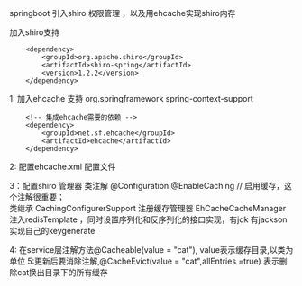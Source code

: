 springboot  引入shiro 权限管理 ，以及用ehcache实现shiro内存

加入shiro支持
	
		<dependency>
			<groupId>org.apache.shiro</groupId>
			<artifactId>shiro-spring</artifactId>
			<version>1.2.2</version>
		</dependency>

1: 加入ehcache 支持
	   <dependency>
          <groupId>org.springframework</groupId>
          <artifactId>spring-context-support</artifactId>
        </dependency>
        
		<!-- 集成ehcache需要的依赖 -->
		<dependency>
			<groupId>net.sf.ehcache</groupId>
			<artifactId>ehcache</artifactId>
		</dependency>

2: 配置ehcache.xml 配置文件
 

3：配置shiro 管理器
类注解 @Configuration  @EnableCaching // 启用缓存，这个注解很重要；		
类继承 CachingConfigurerSupport 
注册缓存管理器 EhCacheCacheManager
注入redisTemplate ，同时设置序列化和反序列化的接口实现，有jdk 有jackson
实现自己的keygenerate

4: 在service层注解方法@Cacheable(value = "cat"), value表示缓存目录,以类为单位
5:更新后要消除注解,@CacheEvict(value = "cat",allEntries =true)  表示删除cat换出目录下的所有缓存
